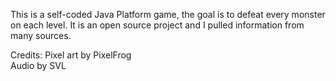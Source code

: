 This is a self-coded Java Platform game, the goal is to defeat every monster on each level.
It is an open source project and I pulled information from many sources. 

Credits:
Pixel art by PixelFrog          
Audio by SVL
